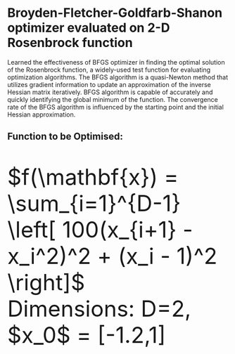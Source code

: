 # Broyden-Fletcher-Goldfarb-Shanon optimizer evaluated on 2-D Rosenbrock function
Learned the effectiveness of BFGS optimizer in finding the optimal solution of the Rosenbrock function, a widely-used test function for evaluating optimization algorithms. The BFGS algorithm is a quasi-Newton method that utilizes gradient information to update an approximation of the inverse Hessian matrix iteratively. BFGS algorithm is capable of accurately and quickly identifying the global minimum of the function. The convergence rate of the BFGS algorithm is influenced by the starting point and the initial Hessian approximation. <br>
## Function to be Optimised:
<p style="font-size:50px;">$f(\mathbf{x}) = \sum_{i=1}^{D-1} \left[ 100(x_{i+1} - x_i^2)^2 + (x_i - 1)^2 \right]$ <br> Dimensions: D=2, $x_0$ = [-1.2,1]</p>

